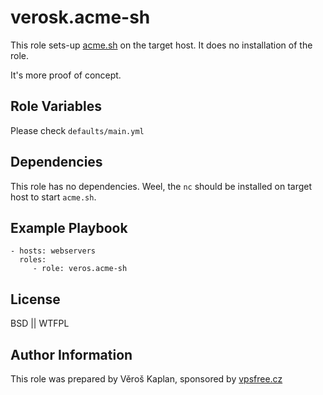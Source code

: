 verosk.acme-sh
==============

This role sets-up [acme.sh][acme] on the target host. It does no
installation of the role.

It's more proof of concept.


Role Variables
--------------

Please check `defaults/main.yml` 

Dependencies
------------

This role has no dependencies.  Weel, the `nc` should be installed on 
target host to start `acme.sh`.

Example Playbook
----------------

    - hosts: webservers
      roles:
         - role: veros.acme-sh

License
-------

BSD || WTFPL

Author Information
------------------

This role was prepared by Věroš Kaplan, 
sponsored by [vpsfree.cz][vpsfree]

[vpsfree]: https://vpsfree.cz
[acme]: https://github.com/Neilpang/acme.sh
